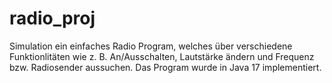 # radio_proj
 Simulation ein einfaches Radio Program, welches über verschiedene Funktionlitäten wie z. B. An/Ausschalten, Lautstärke ändern und Frequenz bzw. Radiosender aussuchen. Das Program wurde in Java 17 implementiert.
